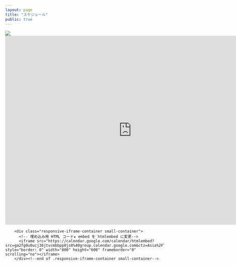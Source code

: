 ```yaml
---
layout: page
title: "スケジュール"
public: true
---
```


<img src="{{ site.baseurl }}/assets/kenhamo.jpg" class="profile">

<div class="gc_wrapper">
        <div class="responsive-iframe-container big-container"> 
          <!-- 埋め込み用 HTML コード -->
          <iframe src="https://calendar.google.com/calendar/embed?src=ga2fg0u0ucj36jtvcmbbpp0js8%40group.calendar.google.com&ctz=Asia%2FTokyo" style="border: 0" width="800" height="600" frameborder="0" scrolling="no"></iframe>
        </div><!--end of .responsive-iframe-container big-container-->
        
        <div class="responsive-iframe-container small-container"> 
          <!-- 埋め込み用 HTML コード★ embed を htmlembed に変更-->
          <iframe src="https://calendar.google.com/calendar/htmlembed?src=ga2fg0u0ucj36jtvcmbbpp0js8%40group.calendar.google.com&ctz=Asia%2FTokyo" style="border: 0" width="800" height="600" frameborder="0" scrolling="no"></iframe>
        </div><!--end of .responsive-iframe-container small-container--> 
        
</div><!--end of .gc_wrapper-->


